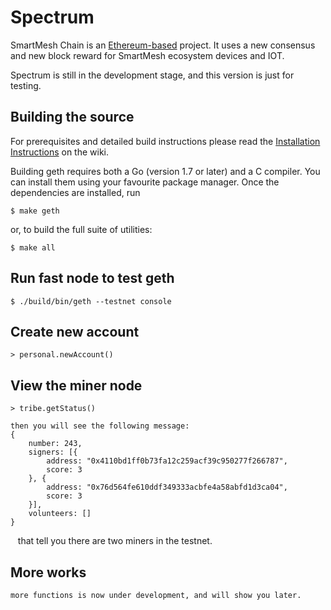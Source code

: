 # Spectrum

SmartMesh Chain is an [Ethereum-based](https://github.com/SmartMeshFoundation/Spectrum) project. It uses a new consensus and new block reward for SmartMesh ecosystem devices and IOT. 

Spectrum is still in the development stage, and this version is just for testing.

## Building the source 

For prerequisites and detailed build instructions please read the [Installation Instructions](https://github.com/SmartMeshFoundation/Spectrum/wiki/Building-Specturm) on the wiki.

Building geth requires both a Go (version 1.7 or later) and a C compiler. You can install them using your favourite package manager. Once the dependencies are installed, run

    $ make geth
    
or, to build the full suite of utilities:

    $ make all
    
## Run fast node to test geth

    $ ./build/bin/geth --testnet console

## Create new account

    > personal.newAccount()

## View the miner node

	> tribe.getStatus()

    then you will see the following message:
    {
        number: 243,
        signers: [{
            address: "0x4110bd1ff0b73fa12c259acf39c950277f266787",
            score: 3
        }, {
            address: "0x76d564fe610ddf349333acbfe4a58abfd1d3ca04",
            score: 3
        }],
        volunteers: []
    }
    that tell you there are two miners in the testnet.

## More works
    more functions is now under development, and will show you later.

